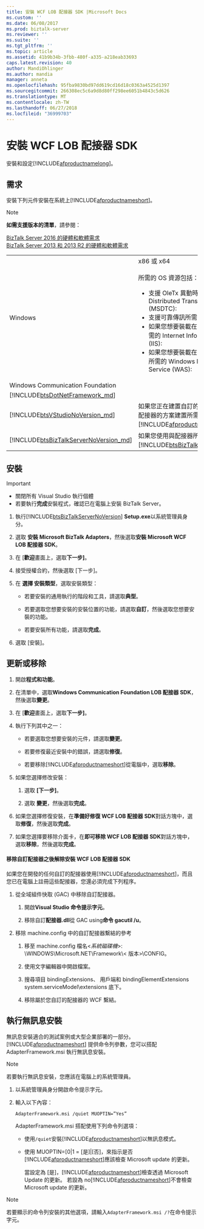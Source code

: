 ```yaml
---
title: 安裝 WCF LOB 配接器 SDK |Microsoft Docs
ms.custom: ''
ms.date: 06/08/2017
ms.prod: biztalk-server
ms.reviewer: ''
ms.suite: ''
ms.tgt_pltfrm: ''
ms.topic: article
ms.assetid: 41b9b34b-3fbb-480f-a335-a218eab33693
caps.latest.revision: 40
author: MandiOhlinger
ms.author: mandia
manager: anneta
ms.openlocfilehash: 95fba9830bd97dd619cd16d18c0363a4525d1397
ms.sourcegitcommit: 266308ec5c6a9d8d80ff298ee6051b4843c5d626
ms.translationtype: MT
ms.contentlocale: zh-TW
ms.lasthandoff: 06/27/2018
ms.locfileid: "36999703"
---
```

# <a name="install-the-wcf-lob-adapter-sdk"></a>安裝 WCF LOB 配接器 SDK
安裝和設定[!INCLUDE[afproductnamelong](../../includes/afproductnamelong-md.md)]。 

## <a name="requirements"></a>需求 
安裝下列元件安裝在系統上[!INCLUDE[afproductnameshort](../../includes/afproductnameshort-md.md)]。 

> [!NOTE]
> **如需支援版本的清單**，請參閱： 
> 
> [BizTalk Server 2016 的硬體和軟體需求](../../install-and-config-guides/hardware-and-software-requirements-for-biztalk-server-2016.md)  
> [BizTalk Server 2013 和 2013 R2 的硬體和軟體需求](../../install-and-config-guides/hardware-and-software-requirements-for-biztalk-server-2013-and-2013-r2.md)

|                                                                                          |                                                                                                                                                                                                                                                                                                                                                                                                                                                              |
|------------------------------------------------------------------------------------------|--------------------------------------------------------------------------------------------------------------------------------------------------------------------------------------------------------------------------------------------------------------------------------------------------------------------------------------------------------------------------------------------------------------------------------------------------------------|
|                                         Windows                                          | x86 或 x64 <br/><br/>所需的 OS 資源包括：<br/> <ul><li>支援 OleTx 異動時所需的 Microsoft Distributed Transaction Coordinator (MSDTC):</li><li>支援可靠傳訊所需的訊息佇列 (MSMQ):</li><li>如果您想要裝載在 IIS 中的應用程式所需的 Internet Information Services (IIS):</li><li>如果您想要裝載在 WAS 中的應用程式所需的 Windows Process Activation Service (WAS):</li></ul> |
|                             Windows Communication Foundation                             |                                                                                                                                                                                                                                                                                                                                                                                                                                                              |
|        [!INCLUDE[btsDotNetFramework_md](../../includes/btsdotnetframework-md.md)]        |                                                                                                                                                                                                                                                                                                                                                                                                                                                              |
|       [!INCLUDE[btsVStudioNoVersion_md](../../includes/btsvstudionoversion-md.md)]       |                                                                                                                                     如果您正在建置自訂的配接器，或開發使用配接器的方案建置所需[!INCLUDE[afproductnameshort](../../includes/afproductnameshort-md.md)]。                                                                                                                                      |
| [!INCLUDE[btsBizTalkServerNoVersion_md](../../includes/btsbiztalkservernoversion-md.md)] |                                                                                                                                                                 如果您使用與配接器所需[!INCLUDE[btsBizTalkServerNoVersion](../../includes/btsbiztalkservernoversion-md.md)]。                                                                                                                                                                 |

## <a name="install"></a>安裝

> [!IMPORTANT]
> * 關閉所有 Visual Studio 執行個體
> * 若要執行**完成**安裝程式，確認已在電腦上安裝 BizTalk Server。  

1. 執行[!INCLUDE[btsBizTalkServerNoVersion](../../includes/btsbiztalkservernoversion-md.md)] **Setup.exe**以系統管理員身分。

2. 選取 **安裝 Microsoft BizTalk Adapters**，然後選取**安裝 Microsoft WCF LOB 配接器 SDK**。  

3. 在 [**歡迎**畫面上，選取**下一步]**。  

4. 接受授權合約，然後選取 [下一步]。  

5. 在 **選擇 安裝類型**，選取安裝類型：  

   -   若要安裝的通用執行的階段和工具，請選取**典型**。  

   -   若要選取您想要安裝的安裝位置的功能，請選取**自訂**，然後選取您想要安裝的功能。  

   -   若要安裝所有功能，請選取**完成**。  

6. 選取 [安裝]。  

## <a name="update-or-remove"></a>更新或移除

1. 開啟**程式和功能**。 

2. 在清單中，選取**Windows Communication Foundation LOB 配接器 SDK**，然後選取**變更**。  

3. 在 [**歡迎**畫面上，選取**下一步]**。  

4. 執行下列其中之一：  

   - 若要選取您想要安裝的元件，請選取**變更**。  

   - 若要修復最近安裝中的錯誤，請選取**修復**。  

   - 若要移除[!INCLUDE[afproductnameshort](../../includes/afproductnameshort-md.md)]從電腦中，選取**移除**。  

5. 如果您選擇修改安裝：  

   1.  選取 **[下一步]**。  

   2.  選取 **變更**，然後選取**完成**。  

6. 如果您選擇修復安裝，在**準備好修復 WCF LOB 配接器 SDK**對話方塊中，選取**修復**，然後選取**完成**。  

7. 如果您選擇要移除介面卡，在**即可移除 WCF LOB 配接器 SDK**對話方塊中，選取**移除**，然後選取**完成**。  


#### <a name="remove-custom-adapters-after-uninstalling-the-wcf-lob-adapter-sdk"></a>移除自訂配接器之後解除安裝 WCF LOB 配接器 SDK  

 如果您在開發的任何自訂的配接器使用[!INCLUDE[afproductnameshort](../../includes/afproductnameshort-md.md)]，而且您已在電腦上註冊這些配接器，您還必須完成下列程序。  

1.  從全域組件快取 (GAC) 中移除自訂配接器。  

    1.  開啟**Visual Studio 命令提示字元**。  

    2.  移除自訂**配接器.dll**從 GAC using**命令 gacutil /u**。  

2.  移除 machine.config 中的自訂配接器繫結的參考  

    1.  移至 machine.config 檔名\<*系統磁碟機*\>: \WINDOWS\Microsoft.NET\Framework\\< 版本\>\CONFIG。  

    2.  使用文字編輯器中開啟檔案。  

    3.  搜尋項目 bindingExtensions、 用戶端和 bindingElementExtensions system.serviceModel\extensions 底下。  

    4.  移除屬於您自訂的配接器的 WCF 繫結。  

## <a name="do-a-silent-installation"></a>執行無訊息安裝  
 無訊息安裝適合的測試案例或大型企業部署的一部分。 [!INCLUDE[afproductnameshort](../../includes/afproductnameshort-md.md)] 提供命令列參數，您可以搭配 AdapterFramework.msi 執行無訊息安裝。  

> [!NOTE]
>  若要執行無訊息安裝，您應該在電腦上的系統管理員。 


1. 以系統管理員身分開啟命令提示字元。  

2. 輸入以下內容：

   ```  
   AdapterFramework.msi /quiet MUOPTIN=”Yes”  
   ```  

   AdapterFramework.msi 搭配使用下列命令列選項：  

   * 使用`/quiet`安裝[!INCLUDE[afproductnameshort](../../includes/afproductnameshort-md.md)]以無訊息模式。  

   * 使用 MUOPTIN=[0|1 = [是]&#124;[否]，來指示是否[!INCLUDE[afproductnameshort](../../includes/afproductnameshort-md.md)]應該檢查 Microsoft update 的更新。  

       當設定為 [是]，[!INCLUDE[afproductnameshort](../../includes/afproductnameshort-md.md)]檢查透過 Microsoft Update 的更新。 若設為 no[!INCLUDE[afproductnameshort](../../includes/afproductnameshort-md.md)]不會檢查 Microsoft update 的更新。  

> [!NOTE]
>  若要顯示的命令列安裝的其他選項，請輸入`AdapterFramework.msi /?`在命令提示字元。  

